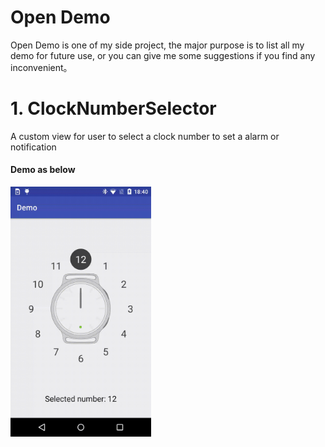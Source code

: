 # Open Demo
Open Demo is one of my side project, the major purpose is to list all my demo for future use, 
or you can give me some suggestions if you find any inconvenient。 

# 1. ClockNumberSelector
A custom view for user to select a clock number to set a alarm or notification

#### Demo as below

<img src="art/device-2016-11-10-184044.gif" height="400">